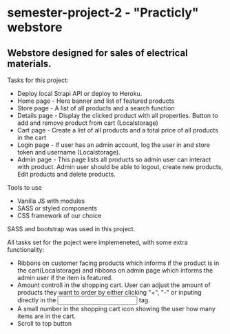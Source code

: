 # semester-project-2 - "Practicly" webstore

## Webstore designed for sales of electrical materials.



Tasks for this project:
* Deploy local Strapi API or deploy to Heroku.
* Home page - Hero banner and list of featured products
* Store page - A list of all products and a search function
* Details page - Display the clicked product with all properties. Button to add and remove product from cart (Localstorage)
* Cart page - Create a list of all products and a total price of all products in the cart
* Login page - If user has an admin account, log the user in and store token and username (Localstorage).
* Admin page - This page lists all products so admin user can interact with product. Admin user should be able to logout, create new products, Edit products and delete products.

Tools to use
* Vanilla JS with modules
* SASS or styled components
* CSS framework of our choice


SASS and bootstrap was used in this project.

All tasks set for the poject were implemeneted, with some extra functionality:
* Ribbons on customer facing products which informs if the product is in the cart(Localstorage) and ribbons on admin page which informs the admin user if the item is featured.
* Amount controll in the shopping cart. User can  adjust the amount of products they want to order by either clicking "+", "-" or inputing directly in the <input> tag.
* A small number in the shopping cart icon showing the user how many items are in the cart.
* Scroll to top button
